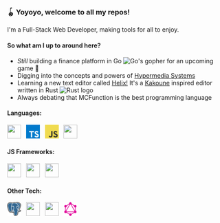 ### 🪀 Yoyoyo, welcome to all my repos!
I'm a Full-Stack Web Developer, making tools for all to enjoy.
<br/>

#### So what am I up to around here?
- *Still* building a finance platform in Go <img width="16" height="16" src="https://go.dev/favicon.ico" alt="Go's gopher"> for an upcoming game 👀
- Digging into the concepts and powers of [Hypermedia Systems](https://hypermedia.systems/)
- Learning a new text editor called [Helix!](https://helix-editor.com/) It's a [Kakoune](http://kakoune.org/) inspired editor written in Rust <img width="16" height="16" src="https://www.rust-lang.org/static/images/favicon.svg" alt="Rust logo">
- Always debating that MCFunction is the best programming language

#### Languages:
<div>
<img height="32" width="32" src="https://upload.wikimedia.org/wikipedia/commons/0/05/Go_Logo_Blue.svg" />
&nbsp;
<img height="32" width="32" src="https://raw.githubusercontent.com/github/explore/80688e429a7d4ef2fca1e82350fe8e3517d3494d/topics/typescript/typescript.png" />
&nbsp;
<img height="32" width="32" src="https://raw.githubusercontent.com/github/explore/80688e429a7d4ef2fca1e82350fe8e3517d3494d/topics/javascript/javascript.png" />
&nbsp;
<img height="32" width="32" src="https://www.rust-lang.org/static/images/favicon.svg" />
</div>

#### JS Frameworks:
<div>
<img height="32" width="32" src="https://data-star.dev/static/images/datastar_icon-609293f66f41ef550244078e1e5685466ca755f379f4286e5bdf678663c24bb3.svg" />
&nbsp;
<img height="32" width="32" src="https://svelte.dev/favicon.png" />
&nbsp;
<img height="32" width="32" src="https://avatars.githubusercontent.com/u/59030169?s=48&v=4" />
</div>

#### Other Tech:
<div>
<img height="32" width="32" src="https://raw.githubusercontent.com/github/explore/80688e429a7d4ef2fca1e82350fe8e3517d3494d/topics/postgresql/postgresql.png" />
&nbsp;
<img height="32" width="32" src="https://www.mongodb.com/assets/images/global/favicon.ico" />
&nbsp;
<img height="32" width="32" src="https://avatars.githubusercontent.com/u/164458127?s=48&v=4" />
&nbsp;
<img height="32" width="32" src="https://raw.githubusercontent.com/github/explore/e65ef46ef3e7bc457c93622f6a89fe8d3fd131d5/topics/graphql/graphql.png" />
</div>
